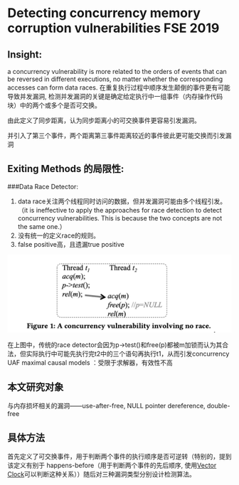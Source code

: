# Detecting concurrency memory corruption vulnerabilities FSE 2019	
	
## Insight:  

a concurrency vulnerability is more related to the orders of events that can be reversed in different executions, no matter whether the corresponding accesses can form data races. 	在重复执行过程中顺序发生颠倒的事件更有可能导致并发漏洞, 检测并发漏洞的关键是确定给定执行中一组事件（内存操作代码块）中的两个或多个是否可交换。

由此定义了同步距离，认为同步距离小的可交换事件更容易引发漏洞。

并引入了第三个事件，两个距离第三事件距离较近的事件彼此更可能交换而引发漏洞

## Exiting Methods 的局限性:

###Data Race Detector:

1. data race关注两个线程同时访问的数据，但并发漏洞可能由多个线程引发。（it is ineffective to apply the approaches for race detection to detect concurrency vulnerabilities. This is because the two concepts are not the same one.）
2. 没有统一的定义race的规则。
3.	false positive高，且遗漏true positive

![limits](https://raw.githubusercontent.com/Anderson-Xia/Note/main/img/2021101601.png)

在上图中，传统的race detector会因为p->test()和free(p)都被m加锁而认为其合法，但实际执行中可能先执行完t2中的三个语句再执行t1，从而引发concurrency UAF
maximal causal models ：受限于求解器，有效性不高

## 本文研究对象

 与内存损坏相关的漏洞——use-after-free, NULL pointer dereference, double-free

## 具体方法

 首先定义了可交换事件，用于判断两个事件的执行顺序是否可逆转（特别的，提到该定义有别于 happens-before（用于判断两个事件的先后顺序, 使用<a href="https://zhuanlan.zhihu.com/p/419944615" target="_blank">Vector Clock</a>可以判断这种关系））随后对三种漏洞类型分别设计检测算法。
